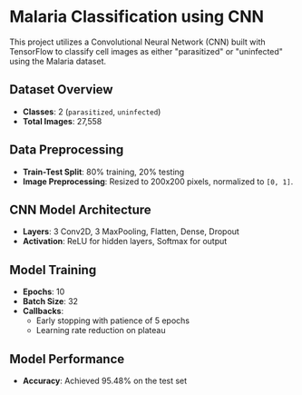 # Malaria Classification using CNN

This project utilizes a Convolutional Neural Network (CNN) built with TensorFlow to classify cell images as either "parasitized" or "uninfected" using the Malaria dataset.

## Dataset Overview
- **Classes**: 2 (`parasitized`, `uninfected`)
- **Total Images**: 27,558

## Data Preprocessing
- **Train-Test Split**: 80% training, 20% testing
- **Image Preprocessing**: Resized to 200x200 pixels, normalized to `[0, 1]`.

## CNN Model Architecture
- **Layers**: 3 Conv2D, 3 MaxPooling, Flatten, Dense, Dropout
- **Activation**: ReLU for hidden layers, Softmax for output

## Model Training
- **Epochs**: 10
- **Batch Size**: 32
- **Callbacks**:
  - Early stopping with patience of 5 epochs
  - Learning rate reduction on plateau

## Model Performance
- **Accuracy**: Achieved 95.48% on the test set
